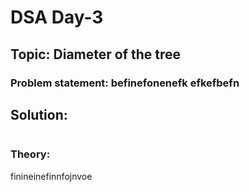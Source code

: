 # DSA Day-3

## Topic: Diameter of the tree
### Problem statement: befinefonenefk efkefbefn
## Solution:
```java


```

### Theory:
finineinefinnfojnvoe